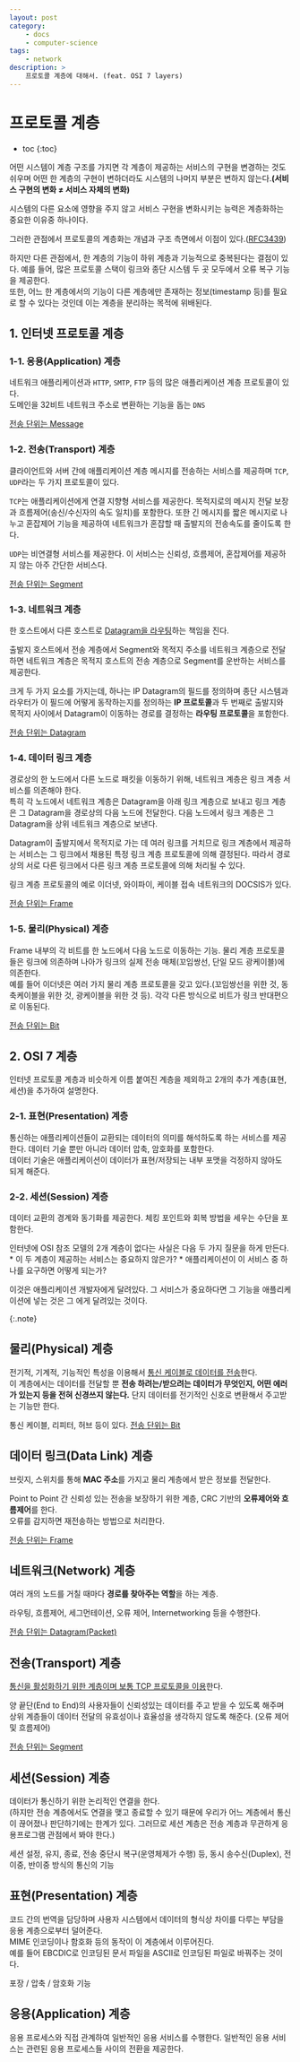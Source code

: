 ```yaml
---
layout: post
category:
    - docs
    - computer-science
tags:
    - network
description: >
    프로토콜 계층에 대해서. (feat. OSI 7 layers)
---
```

# 프로토콜 계층

* toc
{:toc}

어떤 시스템이 계층 구조를 가지면 각 계층이 제공하는 서비스의 구현을 변경하는 것도 쉬우며 어떤 한 계층의 구현이 변하더라도 시스템의 나머지 부분은 변하지 않는다.**(서비스 구현의 변화 &ne; 서비스 자체의 변화)**  

시스템의 다른 요소에 영향을 주지 않고 서비스 구현을 변화시키는 능력은 계층화하는 중요한 이유중 하나이다.

그러한 관점에서 프로토콜의 계층화는 개념과 구조 측면에서 이점이 있다.([RFC3439](https://tools.ietf.org/html/rfc3439))

하지만 다른 관점에서, 한 계층의 기능이 하위 계층과 기능적으로 중복된다는 결점이 있다. 예를 들어, 많은 프로토콜 스택이 링크와 종단 시스템 두 곳 모두에서 오류 복구 기능을 제공한다.  
또한, 어느 한 계층에서의 기능이 다른 계층에만 존재하는 정보(timestamp 등)를 필요로 할 수 있다는 것인데 이는 계층을 분리하는 목적에 위배된다.    

## 1. 인터넷 프로토콜 계층
### 1-1. 응용(Application) 계층
네트워크 애플리케이션과 `HTTP`, `SMTP`, `FTP` 등의 많은 애플리케이션 계층 프로토콜이 있다.  
도메인을 32비트 네트워크 주소로 변환하는 기능을 돕는 `DNS`

<u>전송 단위는 Message</u>

### 1-2. 전송(Transport) 계층
클라이언트와 서버 간에 애플리케이션 계층 메시지를 전송하는 서비스를 제공하며 `TCP`, `UDP`라는 두 가지 프로토콜이 있다.  

`TCP`는 애플리케이션에게 연결 지향형 서비스를 제공한다. 목적지로의 메시지 전달 보장과 흐름제어(송신/수신자의 속도 일치)를 포함한다. 또한 긴 메시지를 짧은 메시지로 나누고 혼잡제어 기능을 제공하여 네트워크가 혼잡할 때 출발지의 전송속도를 줄이도록 한다.  

`UDP`는 비연결형 서비스를 제공한다. 이 서비스는 신뢰성, 흐름제어, 혼잡제어를 제공하지 않는 아주 간단한 서비스다.

<u>전송 단위는 Segment</u>

### 1-3. 네트워크 계층
한 호스트에서 다른 호스트로 <u>Datagram을 라우팅</u>하는 책임을 진다.  

출발지 호스트에서 전송 계층에서 Segment와 목적지 주소를 네트워크 계층으로 전달하면 네트워크 계층은 목적지 호스트의 전송 계층으로 Segment를 운반하는 서비스를 제공한다.  

크게 두 가지 요소를 가지는데, 하나는 IP Datagram의 필드를 정의하며 종단 시스템과 라우터가 이 필드에 어떻게 동작하는지를 정의하는 **IP 프로토콜**과 두 번째로 출발지와 목적지 사이에서 Datagram이 이동하는 경로를 결정하는 **라우팅 프로토콜**을 포함한다.

<u>전송 단위는 Datagram</u>

### 1-4. 데이터 링크 계층
경로상의 한 노드에서 다른 노드로 패킷을 이동하기 위해, 네트워크 계층은 링크 계층 서비스를 의존해야 한다.  
특히 각 노드에서 네트워크 계층은 Datagram을 아래 링크 계층으로 보내고 링크 계층은 그 Datagram을 경로상의 다음 노드에 전달한다. 다음 노드에서 링크 계층은 그 Datagram을 상위 네트워크 계층으로 보낸다.

Datagram이 출발지에서 목적지로 가는 데 여러 링크를 거치므로 링크 계층에서 제공하는 서비스는 그 링크에서 채용된 특정 링크 계층 프로토콜에 의해 결정된다. 따라서 경로상의 서로 다른 링크에서 다른 링크 계층 프로토콜에 의해 처리될 수 있다.

링크 계층 프로토콜의 예로 이더넷, 와이파이, 케이블 접속 네트워크의 DOCSIS가 있다.  

<u>전송 단위는 Frame</u>

### 1-5. 물리(Physical) 계층
Frame 내부의 각 비트를 한 노드에서 다음 노드로 이동하는 기능.
물리 계층 프로토콜들은 링크에 의존하며 나아가 링크의 실제 전송 매체(꼬임쌍선, 단일 모드 광케이블)에 의존한다.  
예를 들어 이더넷은 여러 가지 물리 계층 프로토콜을 갖고 있다.(꼬임쌍선을 위한 것, 동축케이블을 위한 것, 광케이블을 위한 것 등). 각각 다른 방식으로 비트가 링크 반대편으로 이동된다.

<u>전송 단위는 Bit</u>

## 2. OSI 7 계층
인터넷 프로토콜 계층과 비슷하게 이름 붙여진 계층을 제외하고 2개의 추가 계층(표현, 세션)을 추가하여 설명한다.

### 2-1. 표현(Presentation) 계층
통신하는 애플리케이션들이 교환되는 데이터의 의미를 해석하도록 하는 서비스를 제공한다. 데이터 기술 뿐만 아니라 데이터 압축, 암호화를 포함한다.  
데이터 기술은 애플리케이션이 데이터가 표현/저장되는 내부 포맷을 걱정하지 않아도 되게 해준다.

### 2-2. 세션(Session) 계층
데이터 교환의 경계와 동기화를 제공한다. 체킹 포인트와 회복 방법을 세우는 수단을 포함한다.

<div markdown="1">
인터넷에 OSI 참조 모델의 2개 계층이 없다는 사실은 다음 두 가지 질문을 하게 만든다.
* 이 두 계층이 제공하는 서비스는 중요하지 않은가?
* 애플리케이션이 이 서비스 중 하나를 요구하면 어떻게 되는가?

이것은 애플리케이션 개발자에게 달려있다. 그 서비스가 중요하다면 그 기능을 애플리케이션에 넣는 것은 그 에게 달려있는 것이다.
</div>
{:.note}

## 물리(Physical) 계층
전기적, 기계적, 기능적인 특성을 이용해서 <u>통신 케이블로 데이터를 전송</u>한다.  
이 계층에서는 데이터를 전달할 뿐 **전송 하려는/받으려는 데이터가 무엇인지, 어떤 에러가 있는지 등을 전혀 신경쓰지 않는다.** 단지 데이터를 전기적인 신호로 변환해서 주고받는 기능만 한다.

통신 케이블, 리피터, 허브 등이 있다. <u>전송 단위는 Bit</u>

## 데이터 링크(Data Link) 계층
브릿지, 스위치를 통해 **MAC 주소**를 가지고 물리 계층에서 받은 정보를 전달한다.

Point to Point 간 신뢰성 있는 전송을 보장하기 위한 계층, CRC 기반의 **오류제어와 흐름제어**를 한다.  
오류를 감지하면 재전송하는 방법으로 처리한다.

<u>전송 단위는 Frame</u>

## 네트워크(Network) 계층
여러 개의 노드를 거칠 때마다 **경로를 찾아주는 역할**을 하는 계층.  

라우팅, 흐름제어, 세그먼테이션, 오류 제어, Internetworking 등을 수행한다.

<u>전송 단위는 Datagram(Packet)</u>

## 전송(Transport) 계층
<u>통신을 활성화하기 위한 계층이며 보통 TCP 프로토콜을 이용</u>한다.

양 끝단(End to End)의 사용자들이 신뢰성있는 데이터를 주고 받을 수 있도록 해주며 상위 계층들이 데이터 전달의 유효성이나 효율성을 생각하지 않도록 해준다. (오류 제어 및 흐름제어)

<u>전송 단위는 Segment</u>

## 세션(Session) 계층
데이터가 통신하기 위한 논리적인 연결을 한다.  
(하지만 전송 계층에서도 연결을 맺고 종료할 수 있기 때문에 우리가 어느 계층에서 통신이 끊어졌나 판단하기에는 한계가 있다. 그러므로 세션 계층은 전송 계층과 무관하게 응용프로그램 관점에서 봐야 한다.)  

세션 설정, 유지, 종료, 전송 중단시 복구(운영체제가 수행) 등, 동시 송수신(Duplex), 전이중, 반이중 방식의 통신의 기능


## 표현(Presentation) 계층
코드 간의 번역을 담당하며 사용자 시스템에서 데이터의 형식상 차이를 다루는 부담을 응용 계층으로부터 덜어준다.  
MIME 인코딩이나 함호화 등의 동작이 이 계층에서 이루어진다.  
예를 들어 EBCDIC로 인코딩된 문서 파일을 ASCII로 인코딩된 파일로 바꿔주는 것이다.

포장 / 압축 / 암호화 기능

## 응용(Application) 계층
응용 프로세스와 직접 관계하여 일반적인 응용 서비스를 수행한다. 일반적인 응용 서비스는 관련된 응용 프로세스들 사이의 전환을 제공한다.